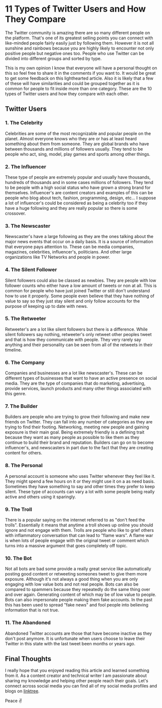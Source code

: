 # 11 Types of Twitter Users and How They Compare
The Twitter community is amazing there are so many different people on the platform. That's one of its greatest selling points you can connect with like-minded people fairly easily just by following them. However it is not all sunshine and rainbows because you are highly likely to encounter not only positive people but negative ones too. People who use Twitter can be divided into different groups and sorted by type.

This is my own opinion I know that everyone will have a personal thought on this so feel free to share it in the comments if you want to. It would be great to get some feedback on this lighthearted article. Also it is likely that a few of these will have similarities and could be grouped together as it is common for people to fit inside more than one category. These are the 10 types of Twitter users and how they compare with each other.

## Twitter Users

### 1. The Celebrity
Celebrities are some of the most recognizable and popular people on the planet. Almost everyone knows who they are or has at least heard something about them from someone. They are global brands who have between thousands and millions of followers usually. They tend to be people who act, sing, model, play games and sports among other things.

### 2. The Influencer
These type of people are extremely popular and usually have thousands, hundreds of thousands and in some cases millions of followers. They tend to be people with a high social status who have grown a strong brand for themselves. Influencer's are content creators and examples of this can be people who blog about tech, fashion, programming, design, etc... I suppose a lot of influencer's could be considered as being a celebrity too if they have a huge following and they are really popular so there is some crossover.

### 3. The Newscaster
Newscaster's have a large following as they are the ones talking about the major news events that occur on a daily basis. It is a source of information that everyone pays attention to. These can be media companies, magazines, celebrities, influencer's, politicians. And other large organizations like TV Networks and people in power.

### 4. The Silent Follower
Silent followers could also be classed as newbies. They are people with low follower counts who either have a low amount of tweets or non at all. This is common for people who have just joined Twitter or still don't understand how to use it properly. Some people even believe that they have nothing of value to say so they just stay silent and only follow accounts for the purpose of keeping up to date with news.

### 5. The Retweeter
Retweeter's are a lot like silent followers but there is a difference. While silent followers say nothing, retweeter's only retweet other peoples tweet and that is how they communicate with people. They very rarely say anything and their personality can be seen from all of the retweets in their timeline.

### 6. The Company
Companies and businesses are a lot like newscaster's. These can be different types of businesses that want to have an active presence on social media. They are the type of companies that do marketing, advertising, provide services, launch products and many other things associated with this genre.

### 7. The Builder
Builders are people who are trying to grow their following and make new friends on Twitter. They can fall into any number of categories as they are trying to find their footing. Networking, meeting new people and gaining exposure is their main goal. Being extremely friendly is a defining trait because they want as many people as possible to like them as they continue to build their brand and reputation. Builders can go on to become influencer's, and newscasters in part due to the fact that they are creating content for others.

### 8. The Personal
A personal account is someone who uses Twitter whenever they feel like it. They might spend a few hours on it or they might use it on a as need basis. Sometimes they have something to say and other times they prefer to keep silent. These type of accounts can vary a lot with some people being really active and others using it sparingly.

### 9. The Troll
There is a popular saying on the internet referred to as "don't feed the trolls". Essentially it means that anytime a troll shows up online you should ignore and not engage with them. Trolls are people who like to grief others with inflammatory conversation that can lead to "flame wars". A flame war is when lots of people engage with the original tweet or comment which turns into a massive argument that goes completely off topic.

### 10. The Bot
Not all bots are bad some provide a really great service like automatically posting good content or retweeting someones tweet to give them more exposure. Although it's not always a good thing when you are only engaging with low value bots and not real people. Bots can also be compared to spammers because they repeatedly do the same thing over and over again. Generating content of which may be of low value to people. Bots can also impersonate people making them fake accounts. In the past this has been used to spread "fake news" and fool people into believing information that is not true.

### 11. The Abandoned
Abandoned Twitter accounts are those that have become inactive as they don't post anymore. It is unfortunate when users choose to leave their Twitter in this state with the last tweet been months or years ago.

## Final Thoughts

I really hope that you enjoyed reading this article and learned something from it. As a content creator and technical writer I am passionate about sharing my knowledge and helping other people reach their goals. Let's connect across social media you can find all of my social media profiles and blogs on [linktree](https://linktr.ee/andrewbaisden).

Peace ✌️